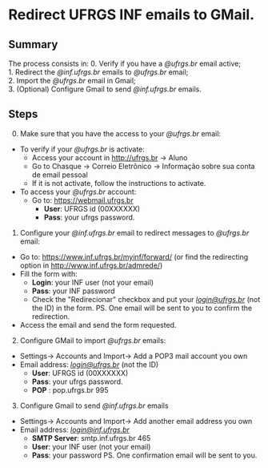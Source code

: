 # Redirect UFRGS INF emails to GMail.

## Summary
  The process consists in:
    0. Verify if you have a *@ufrgs.br* email active;  
    1. Redirect the *@inf.ufrgs.br* emails to *@ufrgs.br* email;  
    2. Import the *@ufrgs.br* email in Gmail;  
    3. (Optional) Configure Gmail to send *@inf.ufrgs.br* emails.  

## Steps
0. Make sure that you have the access to your *@ufrgs.br* email:
  * To verify if your *@ufrgs.br* is activate: 
    - Access your account in http://ufrgs.br -> Aluno
    - Go to Chasque -> Correio Eletrônico -> Informação sobre sua conta de email pessoal
    - If it is not activate, follow the instructions to activate.
  * To access your *@ufrgs.br* account:
    - Go to: https://webmail.ufrgs.br 
      - **User**: UFRGS id (00XXXXXX)
      - **Pass**: your ufrgs password.
  
1. Configure your *@inf.ufrgs.br* email to redirect messages to *@ufrgs.br* email:
  * Go to: https://www.inf.ufrgs.br/myinf/forward/ (or find the redirecting option in http://www.inf.ufrgs.br/admrede/)
  * Fill the form with:
    - **Login**: your INF user (not your email) 
    - **Pass**: your INF password
    - Check the "Redirecionar" checkbox and put your *login@ufrgs.br* (not the ID) in the form.
  PS. One email will be sent to you to confirm the redirection. 
  * Access the email and send the form requested.
  
2. Configure GMail to import *@ufrgs.br* emails:
  * Settings-> Accounts and Import-> Add a POP3 mail account you own
  * Email address: *login@ufrgs.br* (not the ID)
    - **User**: UFRGS id (00XXXXXX)
    - **Pass**: your ufrgs password.
    - **POP** : pop.ufrgs.br 995
    
3. Configure Gmail to send *@inf.ufrgs.br* emails
  * Settings-> Accounts and Import-> Add another email address you own
  * Email address: *login@inf.ufrgs.br*
    - **SMTP Server**: smtp.inf.ufrgs.br 465
    - **User**: your INF user (not your email)
    - **Pass**: your password
  PS. One confirmation email will be sent to you.
  
